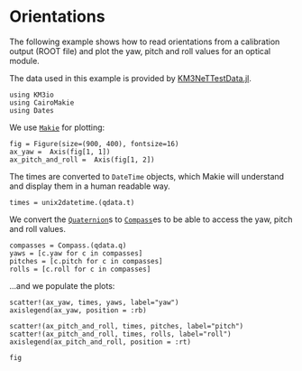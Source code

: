 # Orientations

The following example shows how to read orientations from a calibration output
(ROOT file) and plot the yaw, pitch and roll values for an optical module.

The data used in this example is provided by [KM3NeTTestData.jl](https://git.km3net.de/km3py/km3net-testdata).

```@example 1
using KM3io
using CairoMakie
using Dates
```

We use [`Makie`](https://makie.org) for plotting:
```@example 1
fig = Figure(size=(900, 400), fontsize=16)
ax_yaw =  Axis(fig[1, 1])
ax_pitch_and_roll =  Axis(fig[1, 2])
```

The times are converted to `DateTime` objects, which Makie will understand and
display them in a human readable way.

```@example 1
times = unix2datetime.(qdata.t)
```

We convert the [`Quaternion`](@ref)s to [`Compass`](@ref)es to be able to access
the yaw, pitch and roll values.

```@example 1
compasses = Compass.(qdata.q)
yaws = [c.yaw for c in compasses]
pitches = [c.pitch for c in compasses]
rolls = [c.roll for c in compasses]
```

...and we populate the plots:

```@example 1
scatter!(ax_yaw, times, yaws, label="yaw")
axislegend(ax_yaw, position = :rb)

scatter!(ax_pitch_and_roll, times, pitches, label="pitch")
scatter!(ax_pitch_and_roll, times, rolls, label="roll")
axislegend(ax_pitch_and_roll, position = :rt)

fig
```
